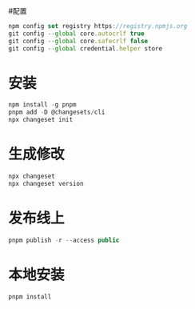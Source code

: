 #配置
``` js
npm config set registry https://registry.npmjs.org
git config --global core.autocrlf true
git config --global core.safecrlf false
git config --global credential.helper store
 ```

# 安装 
``` js
npm install -g pnpm
pnpm add -D @changesets/cli
npx changeset init
```

# 生成修改
``` js
npx changeset
npx changeset version
```

# 发布线上
``` js
pnpm publish -r --access public
```

# 本地安装
``` js
pnpm install
```